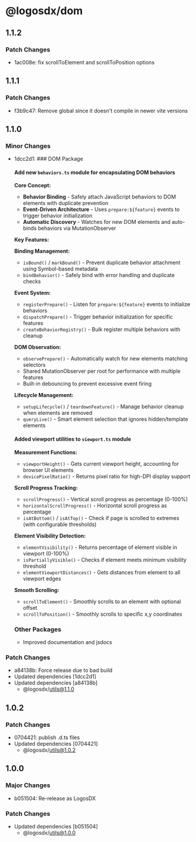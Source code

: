 # @logosdx/dom

## 1.1.2

### Patch Changes

- 1ac008e: fix scrollToElement and scrollToPosition options

## 1.1.1

### Patch Changes

- f3b9c47: Remove global since it doesn't compile in newer vite versions

## 1.1.0

### Minor Changes

- 1dcc2d1: ### DOM Package

  #### Add new `behaviors.ts` module for encapsulating DOM behaviors

  **Core Concept:**

  - **Behavior Binding** - Safely attach JavaScript behaviors to DOM elements with duplicate prevention
  - **Event-Driven Architecture** - Uses `prepare:${feature}` events to trigger behavior initialization
  - **Automatic Discovery** - Watches for new DOM elements and auto-binds behaviors via MutationObserver

  **Key Features:**

  **Binding Management:**

  - `isBound()` / `markBound()` - Prevent duplicate behavior attachment using Symbol-based metadata
  - `bindBehavior()` - Safely bind with error handling and duplicate checks

  **Event System:**

  - `registerPrepare()` - Listen for `prepare:${feature}` events to initialize behaviors
  - `dispatchPrepare()` - Trigger behavior initialization for specific features
  - `createBehaviorRegistry()` - Bulk register multiple behaviors with cleanup

  **DOM Observation:**

  - `observePrepare()` - Automatically watch for new elements matching selectors
  - Shared MutationObserver per root for performance with multiple features
  - Built-in debouncing to prevent excessive event firing

  **Lifecycle Management:**

  - `setupLifecycle()` / `teardownFeature()` - Manage behavior cleanup when elements are removed
  - `queryLive()` - Smart element selection that ignores hidden/template elements

  #### Added viewport utilities to `viewport.ts` module

  **Measurement Functions:**

  - `viewportHeight()` - Gets current viewport height, accounting for browser UI elements
  - `devicePixelRatio()` - Returns pixel ratio for high-DPI display support

  **Scroll Progress Tracking:**

  - `scrollProgress()` - Vertical scroll progress as percentage (0-100%)
  - `horizontalScrollProgress()` - Horizontal scroll progress as percentage
  - `isAtBottom()` / `isAtTop()` - Check if page is scrolled to extremes (with configurable thresholds)

  **Element Visibility Detection:**

  - `elementVisibility()` - Returns percentage of element visible in viewport (0-100%)
  - `isPartiallyVisible()` - Checks if element meets minimum visibility threshold
  - `elementViewportDistances()` - Gets distances from element to all viewport edges

  **Smooth Scrolling:**

  - `scrollToElement()` - Smoothly scrolls to an element with optional offset
  - `scrollToPosition()` - Smoothly scrolls to specific x,y coordinates

  ### Other Packages

  - Improved documentation and jsdocs

### Patch Changes

- a84138b: Force release due to bad build
- Updated dependencies [1dcc2d1]
- Updated dependencies [a84138b]
  - @logosdx/utils@1.1.0

## 1.0.2

### Patch Changes

- 0704421: publish .d.ts files
- Updated dependencies [0704421]
  - @logosdx/utils@1.0.2

## 1.0.0

### Major Changes

- b051504: Re-release as LogosDX

### Patch Changes

- Updated dependencies [b051504]
  - @logosdx/utils@1.0.0
